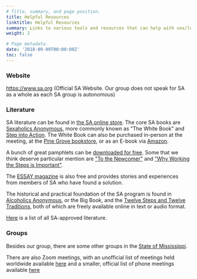 ```yaml
---
# Title, summary, and page position.
title: Helpful Resources
linktitle: Helpful Resources
summary: Links to various tools and resources that can help with sex/lust/porn addiction
weight: 2

# Page metadata.
date: '2018-09-09T00:00:00Z'
toc: false
---
```

### Website
https://www.sa.org (Official SA Website. Our group does not speak for SA as a whole as each SA group is autonomous)  

### Literature
SA literature can be found in [the SA online store](https://www.sexaholics.org/store/index.php?cPath=28). The core SA books are [Sexaholics Anonymous](https://www.sexaholics.org/store/product_info.php?cPath=25&products_id=32), more commonly known as "The White Book" and [Step into Action](https://www.sexaholics.org/store/product_info.php?cPath=25&products_id=78). The White Book can also be purchased in-person at the meeting, at the [Pine Grove bookstore](https://www.pinegrovetreatment.com/addiction-literature-book-store/), or as an E-book via [Amazon](https://www.amazon.com/dp/B08BWSLCDC).

A bunch of great pamphlets can be [downloaded for free](https://www.sa.org/literature/pamphlets/). Some that we think deserve particular mention are ["To the Newcomer"](https://www.sa.org/w/wp-content/uploads/newcomer.pdf) and ["Why Working the Steps is Important"](https://www.sa.org/w/wp-content/uploads/WhyWorkingTheStepsPamphlet.pdf).

The [ESSAY magazine](https://www.sa.org/essay/) is also free and provides stories and experiences from members of SA who have found a solution. 

The historical and practical foundation of the SA program is found in [Alcoholics Anonymous](https://www.aa.org/the-big-book), or the Big Book, and the [Twelve Steps and Twelve Traditions](https://www.aa.org/twelve-steps-twelve-traditions), both of which are freely available online in text or audio format. 

[Here](https://www.sa.org/w/wp-content/uploads/approvedlit.pdf) is a list of all SA-approved literature.

### Groups
Besides our group, there are some other groups in the [State of Mississippi](https://www.sa.org/f2f/United-States-of-America/Mississippi/).

There are also Zoom meetings, with an unofficial list of meetings held worldwide available [here](https://nextmeeting.org/275EE30A-220F-4FF2-A950-0ED2B5E4C257.html) and a smaller, official list of phone meetings available [here](https://www.sa.org/meetings_phone/)
